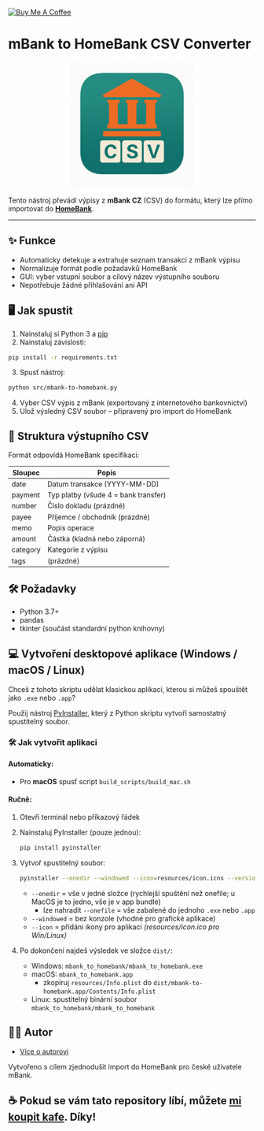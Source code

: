 <a href="https://www.buymeacoffee.com/michalsara" target="_blank"><img src="https://cdn.buymeacoffee.com/buttons/v2/default-red.png" alt="Buy Me A Coffee" style="height: 60px !important;width: 217px !important;" ></a>

# mBank to HomeBank CSV Converter

<p align="center">
  <img src="img/icon.png" width="256" alt="Ikona aplikace">
</p>

Tento nástroj převádí výpisy z **mBank CZ** (CSV) do formátu, který lze přímo importovat do **[HomeBank](https://www.gethomebank.org)**.

---

## ✨ Funkce

- Automaticky detekuje a extrahuje seznam transakcí z mBank výpisu
- Normalizuje formát podle požadavků HomeBank
- GUI: vyber vstupní soubor a cílový název výstupního souboru
- Nepotřebuje žádné přihlašování ani API

## 🖥️ Jak spustit

1. Nainstaluj si Python 3 a [pip](https://pip.pypa.io/)
2. Nainstaluj závislosti:

```bash
pip install -r requirements.txt
```
3.	Spusť nástroj:

```bash
python src/mbank-to-homebank.py
```
4.	Vyber CSV výpis z mBank (exportovaný z internetového bankovnictví)
5.	Ulož výsledný CSV soubor – připravený pro import do HomeBank

## 📂 Struktura výstupního CSV

Formát odpovídá HomeBank specifikaci:

| Sloupec  | Popis                                |
| -------- | ------------------------------------ |
| date     | Datum transakce (YYYY-MM-DD)         |
| payment  | Typ platby (všude 4 = bank transfer) |
| number   | Číslo dokladu (prázdné)              |
| payee    | Příjemce / obchodník (prázdné)       |
| memo     | Popis operace                        |
| amount   | Částka (kladná nebo záporná)         |
| category | Kategorie z výpisu                   |
| tags     | (prázdné)                            |

## 🛠️ Požadavky

- Python 3.7+
- pandas
- tkinter (součást standardní python knihovny)

## 💻 Vytvoření desktopové aplikace (Windows / macOS / Linux)

Chceš z tohoto skriptu udělat klasickou aplikaci, kterou si můžeš spouštět jako `.exe` nebo `.app`?

Použij nástroj [PyInstaller](https://pyinstaller.org/), který z Python skriptu vytvoří samostatný spustitelný soubor.

### 🛠️ Jak vytvořit aplikaci

#### Automaticky:

- Pro **macOS** spusť script `build_scripts/build_mac.sh`

#### Ručně:

1. Otevři terminál nebo příkazový řádek
2. Nainstaluj PyInstaller (pouze jednou):

   ```bash
   pip install pyinstaller
   ```

3. Vytvoř spustitelný soubor:

   ```bash
   pyinstaller --onedir --windowed --icon=resources/icon.icns --version-file=resources/mbank-to-homebank.version scr/mbank-to-homebank.py
   ```

   - `--onedir` = vše v jedné složce (rychlejší spuštění než onefile; u MacOS je to jedno, vše je v app bundle)
      - lze nahradit `--onefile` = vše zabalené do jednoho `.exe` nebo `.app`
   - `--windowed` = bez konzole (vhodné pro grafické aplikace)
   - `--icon` = přidání ikony pro aplikaci *(resources/icon.ico pro Win/Linux)*

4. Po dokončení najdeš výsledek ve složce `dist/`:
   - Windows: `mbank_to_homebank/mbank_to_homebank.exe`
   - macOS: `mbank_to_homebank.app`
      - zkopíruj `resources/Info.plist` do `dist/mbank-to-homebank.app/Contents/Info.plist`
   - Linux: spustitelný binární soubor `mbank_to_homebank/mbank_to_homebank`

## 🧑‍💻 Autor

- [Více o autorovi](https://www.michalsara.cz)

Vytvořeno s cílem zjednodušit import do HomeBank pro české uživatele mBank.

## ☕ Pokud se vám tato repository líbí, můžete **[mi koupit kafe](https://www.buymeacoffee.com/michalsara)**. Díky!
